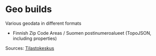 # Geo builds

Various geodata in different formats

- Finnish Zip Code Areas / Suomen postinumeroalueet (TopoJSON, including properties)

Sources: [Tilastokeskus](http://www.tilastokeskus.fi/tup/rajapintapalvelut/paavo.html)